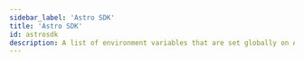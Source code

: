```yaml
---
sidebar_label: 'Astro SDK'
title: 'Astro SDK'
id: astrosdk
description: A list of environment variables that are set globally on Astro and cannot be modified.
---
```

